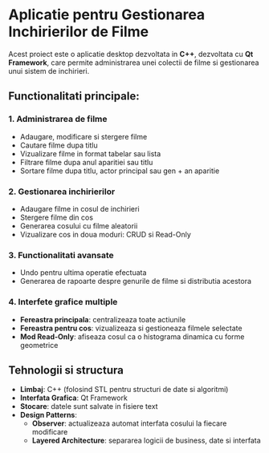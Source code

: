 # Aplicatie pentru Gestionarea Inchirierilor de Filme

  Acest proiect este o aplicatie desktop dezvoltata in **C++**, dezvoltata cu **Qt Framework**, care permite administrarea unei colectii de filme si gestionarea unui sistem de inchirieri.


## Functionalitati principale:

### 1. Administrarea de filme
-  Adaugare, modificare si stergere filme
-  Cautare filme dupa titlu
-  Vizualizare filme in format tabelar sau lista
-  Filtrare filme dupa anul aparitiei sau titlu
-  Sortare filme dupa titlu, actor principal sau gen + an aparitie

### 2. Gestionarea inchirierilor
-  Adaugare filme in cosul de inchirieri
-  Stergere filme din cos
-  Generarea cosului cu filme aleatorii
-  Vizualizare cos in doua moduri: CRUD si Read-Only

### 3. Functionalitati avansate
-  Undo pentru ultima operatie efectuata
-  Generarea de rapoarte despre genurile de filme si distributia acestora

### 4. Interfete grafice multiple
-  **Fereastra principala**: centralizeaza toate actiunile
-  **Fereastra pentru cos**: vizualizeaza si gestioneaza filmele selectate
-  **Mod Read-Only**: afiseaza cosul ca o histograma dinamica cu forme geometrice

## Tehnologii si structura
- **Limbaj**: C++ (folosind STL pentru structuri de date si algoritmi)
- **Interfata Grafica**: Qt Framework
- **Stocare**: datele sunt salvate in fisiere text
- **Design Patterns**:
    -  **Observer**: actualizeaza automat interfata cosului la fiecare modificare
    -  **Layered Architecture**: separarea logicii de business, date si interfata

